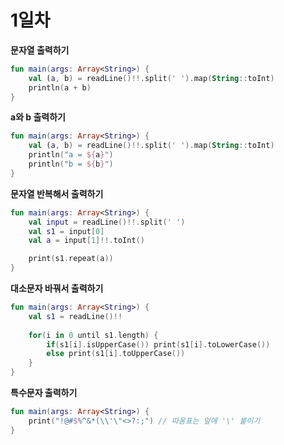 # 1일차

**문자열 출력하기**

```kotlin
fun main(args: Array<String>) {
    val (a, b) = readLine()!!.split(' ').map(String::toInt)
    println(a + b)
}
```

**a와 b 출력하기**

```kotlin
fun main(args: Array<String>) {
    val (a, b) = readLine()!!.split(' ').map(String::toInt)
    println("a = ${a}")
    println("b = ${b}")
}
```

**문자열 반복해서 출력하기**

```kotlin
fun main(args: Array<String>) {
	val input = readLine()!!.split(' ')
    val s1 = input[0]
    val a = input[1]!!.toInt()

    print(s1.repeat(a))
}
```

**대소문자 바꿔서 출력하기**

```kotlin
fun main(args: Array<String>) {
    val s1 = readLine()!!
    
    for(i in 0 until s1.length) {
        if(s1[i].isUpperCase()) print(s1[i].toLowerCase())
        else print(s1[i].toUpperCase())
    }
}
```

**특수문자 출력하기**
```kotlin
fun main(args: Array<String>) {
    print("!@#$%^&*(\\'\"<>?:;") // 따옴표는 앞에 '\' 붙이기
}
```